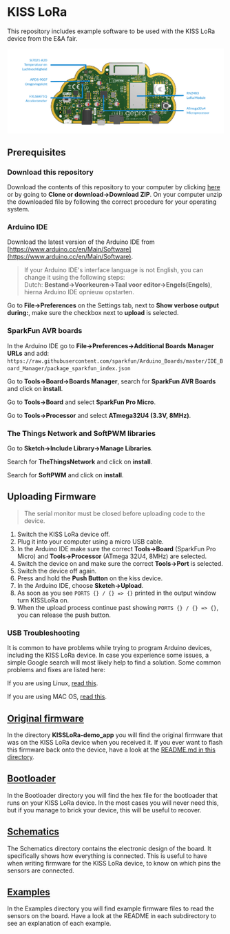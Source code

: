 # KISS LoRa

This repository includes example software to be used with the KISS LoRa device from the E&A fair.

![alt text](KISSLoRa.png)

## Prerequisites

### Download this repository

Download the contents of this repository to your computer by clicking [here](archive/master.zip) or by going to **Clone or download->Download ZIP**. On your computer unzip the downloaded file by following the correct procedure for your operating system.

### Arduino IDE

Download the latest version of the Arduino IDE from [https://www.arduino.cc/en/Main/Software](https://www.arduino.cc/en/Main/Software).

> If your Arduino IDE's interface language is not English, you can change it using the following steps:<br />
> Dutch: **Bestand->Voorkeuren->Taal voor editor->Engels(Engels)**, hierna Arduino IDE opnieuw opstarten.

Go to **File->Preferences** on the Settings tab, next to **Show verbose output during:**, make sure the checkbox next to **upload** is selected.

### SparkFun AVR boards

In the Arduino IDE go to **File->Preferences->Additional Boards Manager URLs** and add:
`https://raw.githubusercontent.com/sparkfun/Arduino_Boards/master/IDE_Board_Manager/package_sparkfun_index.json`

Go to **Tools->Board->Boards Manager**, search for **SparkFun AVR Boards** and click on **install**.

Go to **Tools->Board** and select **SparkFun Pro Micro**.

Go to **Tools->Processor** and select **ATmega32U4 (3.3V, 8MHz)**.


### The Things Network and SoftPWM libraries

Go to **Sketch->Include Library->Manage Libraries**.

Search for **TheThingsNetwork** and click on **install**.

Search for **SoftPWM** and click on **install**.

## Uploading Firmware

> The serial monitor must be closed before uploading code to the device.

1. Switch the KISS LoRa device off.
2. Plug it into your computer using a micro USB cable.
3. In the Arduino IDE make sure the correct **Tools->Board** (SparkFun Pro Micro) and **Tools->Processor** (ATmega 32U4, 8MHz) are selected.
4. Switch the device on and make sure the correct **Tools->Port** is selected.
5. Switch the device off again.
6. Press and hold the **Push Button** on the kiss device.
6. In the Arduino IDE, choose **Sketch->Upload**.
7. As soon as you see `PORTS {} / {} => {}` printed in the output window turn KISSLoRa on.
8. When the upload process continue past showing `PORTS {} / {} => {}`, you can release the push button.

### USB Troubleshooting

It is common to have problems while trying to program Arduino devices, including the KISS LoRa device. In case you experience some issues, a simple Google search will most likely help to find a solution. Some common problems and fixes are listed here:

If you are using Linux, [read this](http://www.arduino.org/learning/getting-started/arduino-ide-on-linux-based-os).

If you are using MAC OS, [read this](https://learn.sparkfun.com/tutorials/how-to-install-ftdi-drivers/all#yosemite).


## [Original firmware](KISSLoRa-demo_app)

In the directory **KISSLoRa-demo_app** you will find the original firmware that was on the KISS LoRa device when you received it. If you ever want to flash this firmware back onto the device, have a look at the [README.md in this directory](KISSLoRa-demo_app/README.md).

## [Bootloader](Bootloader)

In the Bootloader directory you will find the hex file for the bootloader that runs on your KISS LoRa device. In the most cases you will never need this, but if you manage to brick your device, this will be useful to recover.

## [Schematics](Schematics)

The Schematics directory contains the electronic design of the board. It specifically shows how everything is connected. This is useful to have when writing firmware for the KISS LoRa device, to know on which pins the sensors are connected.

## [Examples](Examples)

In the Examples directory you will find example firmware files to read the sensors on the board. Have a look at the README in each subdirectory to see an explanation of each example.
